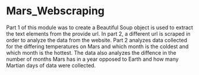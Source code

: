# Mars_Webscraping

Part 1 of this module was to create a Beautiful Soup object is used to extract the text elements from the provide url. In part 2, a different url is scraped in order to analyze the data from the website. Part 2 analyzes data collected for the differing temperatures on Mars and which month is the coldest and which month is the hottest. The data also analyzes the diffence in the number of months Mars has in a year opposed to Earth and how many Martian days of data were collected.
